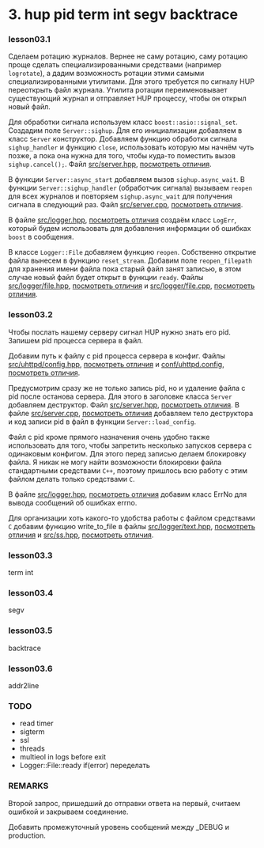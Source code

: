 # 3. hup pid term int segv backtrace

### lesson03.1

Сделаем ротацию журналов. Вернее не саму ротацию, саму ротацию проще сделать специализированными средствами (например `logrotate`), а дадим возможность ротации этими самыми специализированными утилитами. Для этого требуется по сигналу HUP переоткрыть файл журнала. Утилита ротации переименовывает существующий журнал и отправляет HUP процессу, чтобы он открыл новый файл.

Для обработки сигнала используем класс `boost::asio::signal_set`. Создадим поле `Server::sighup`. Для его инициализации добавляем в класс `Server` конструктор. Добавляем функцию обработки сигнала `sighup_handler` и функцию `close`, использовать которую мы начнём чуть позже, а пока она нужна для того, чтобы куда-то поместить вызов `sighup.cancel();`.
Файл [src/server.hpp](/../lesson03.1/src/server.hpp), [посмотреть отличия](/../../compare/c031..c031a).

В функции `Server::async_start` добавляем вызов `sighup.async_wait`.
В функции `Server::sighup_handler` (обработчик сигнала) вызываем `reopen` для всех журналов и повторяем `sighup.async_wait` для получения сигнала в следующий раз.
Файл [src/server.cpp](/../lesson03.1/src/server.cpp), [посмотреть отличия](/../../compare/c031a..c031b).

В файле [src/logger.hpp](/../lesson03.1/src/logger.hpp), [посмотреть отличия](/../../compare/c031b..c031c) создаём класс `LogErr`, который будем использовать для добавления информации об ошибках `boost` в сообщения.

В классе `Logger::File` добавляем функцию `reopen`. Собственно открытие файла вынесем в функцию `reset_stream`. Добавим поле `reopen_filepath` для хранения имени файла пока старый файл занят записью, в этом случае новый файл будет открыт в функции `ready`.
Файлы [src/logger/file.hpp](/../lesson03.1/src/logger/file.hpp), [посмотреть отличия](/../../compare/c031c..c031d)
и [src/logger/file.cpp](/../lesson03.1/src/logger/file.cpp), [посмотреть отличия](/../../compare/c031d..c031e).



### lesson03.2

Чтобы послать нашему серверу сигнал HUP нужно знать его pid. Запишем pid процесса сервера в файл.

Добавим путь к файлу с pid процесса сервера в конфиг.
Файлы [src/uhttpd/config.hpp](/../lesson03.2/src/uhttpd/config.hpp), [посмотреть отличия](/../../compare/c032..c032a)
и [conf/uhttpd.config](/../lesson03.2/conf/uhttpd.config), [посмотреть отличия](/../../compare/c032a..c032b).

Предусмотрим сразу же не только запись pid, но и удаление файла с pid после останова сервера. Для этого в заголовке класса `Server` добавляем деструктор.
Файл [src/server.hpp](/../lesson03.2/src/server.hpp), [посмотреть отличия](/../../compare/c032b..c032c).
В файле [src/server.cpp](/../lesson03.2/src/server.cpp), [посмотреть отличия](/../../compare/c032c..c032d) добавляем тело деструктора и код записи pid в файл в функции `Server::load_config`.

Файл с pid кроме прямого назначения очень удобно также использовать для того, чтобы запретить несколько запусков сервера с одинаковым конфигом. Для этого перед записью делаем блокировку файла. Я никак не могу найти возможности блокировки файла стандартными средствами `C++`, поэтому пришлось всю работу с этим файлом делать только средствами `C`.

В файле [src/logger.hpp](/../lesson03.2/src/logger.hpp), [посмотреть отличия](/../../compare/c032d..c032e) добавим класс ErrNo для вывода сообщений об ошибках errno.

Для организации хоть какого-то удобства работы с файлом средствами `C` добавим функцию write_to_file в
файлы [src/logger/text.hpp](/../lesson03.2/src/logger/text.hpp), [посмотреть отличия](/../../compare/c032e..c032f)
и [src/ss.hpp](/../lesson03.2/src/ss.hpp), [посмотреть отличия](/../../compare/c032f..c032g).




### lesson03.3

term int



### lesson03.4

segv




### lesson03.5

backtrace




### lesson03.6

addr2line




### TODO
* read timer
* sigterm
* ssl
* threads
* multieol in logs before exit
* Logger::File::ready if(error) переделать

### REMARKS

Второй запрос, пришедший до отправки ответа на первый, считаем ошибкой и закрываем соединение.

Добавить промежуточный уровень сообщений между _DEBUG и production.
